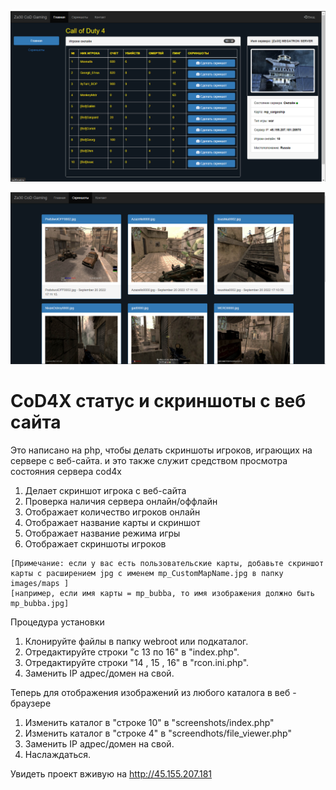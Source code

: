 ![GitHub Logo](/ss/site.png)

![GitHub Logo](/ss/sreenshot.png)

# CoD4X статус и скриншоты с веб сайта
Это написано на php, чтобы делать скриншоты игроков, играющих на сервере с веб-сайта.
и это также служит средством просмотра состояния сервера cod4x 

1. Делает скриншот игрока с веб-сайта
2. Проверка наличия сервера онлайн/оффлайн
3. Отображает количество игроков онлайн
4. Отображает название карты и скриншот 
5. Отображает название режима игры
6. Отображает скриншоты игроков
```
[Примечание: если у вас есть пользовательские карты, добавьте скриншот карты с расширением jpg с именем mp_CustomMapName.jpg в папку images/maps ]
[например, если имя карты = mp_bubba, то имя изображения должно быть mp_bubba.jpg]
```

Процедура установки
1. Клонируйте файлы в папку webroot или подкаталог.
2. Отредактируйте строки "с 13 по 16" в "index.php".
3. Отредактируйте строки "14 , 15 , 16" в "rcon.ini.php".
4. Заменить IP адрес/домен на свой.

Теперь для отображения изображений из любого каталога в веб - браузере

1. Изменить каталог в "строке 10" в "screenshots/index.php"
2. Изменить каталог в "строке 4" в "screendhots/file_viewer.php"
3. Заменить IP адрес/домен на свой.
4. Наслаждаться.


Увидеть проект вживую на http://45.155.207.181
